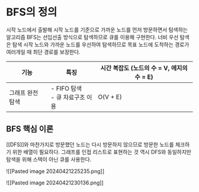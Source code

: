 # BFS의 정의
시작 노드에서 출발해 시작 노드를 기준으로 가까운 노드를 먼저 방문하면서 탐색하는 알고리즘
BFS는 선입선출 방식으로 탐색하므로 큐를 이용해 구현한다.
너비 우선 탐색은 탐색 시작 노드와 가까운 노드를 우선하여 탐색하므로 목표 노드에 도착하는 경로가 여러개일 때 최단 경로를 보장한다.

| 기능        | 특징                       | 시간 복잡도 (노드의 수 = V, 에지의 수  = E) |
| --------- | ------------------------ | ------------------------------ |
| 그래프 완전 탐색 | - FIFO 탐색<br>- 큐 자료구조 이용 | O(V + E)                       |

## BFS 핵심 이론
[[DFS]]와 마찬가지로 방문했던 노드는 다시 방문하지 않으므로 방문한 노드를 체크하기 위한 배열이 필요하다. 그래프를 인접 리스트로 표현하는 것 역시 DFS와 동일하지만 탐색을 위해 스택이 아닌 큐를 사용한다.

![[Pasted image 20240421225235.png]]

![[Pasted image 20240421230136.png]]
